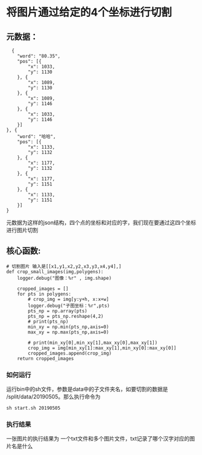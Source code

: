 # 将图片通过给定的4个坐标进行切割
## 元数据：
```
  {
	"word": "80.35",
	"pos": [{
		"x": 1033,
		"y": 1130
	}, {
		"x": 1089,
		"y": 1130
	}, {
		"x": 1089,
		"y": 1146
	}, {
		"x": 1033,
		"y": 1146
	}]
}, {
	"word": "哈哈",
	"pos": [{
		"x": 1133,
		"y": 1132
	}, {
		"x": 1177,
		"y": 1132
	}, {
		"x": 1177,
		"y": 1151
	}, {
		"x": 1133,
		"y": 1151
	}]
}
```
元数据为这样的json结构，四个点的坐标和对应的字，我们现在要通过这四个坐标进行图片切割

## 核心函数:
```
# 切割图片 输入是[[x1,y1,x2,y2,x3,y3,x4,y4],]
def crop_small_images(img,polygens):
    logger.debug("图像：%r" , img.shape)

    cropped_images = []
    for pts in polygens:
        # crop_img = img[y:y+h, x:x+w]
        logger.debug("子图坐标：%r",pts)
        pts_np = np.array(pts)
        pts_np = pts_np.reshape(4,2)
        # print(pts_np)
        min_xy = np.min(pts_np,axis=0)
        max_xy = np.max(pts_np,axis=0)

        # print(min_xy[0],min_xy[1],max_xy[0],max_xy[1])
        crop_img = img[min_xy[1]:max_xy[1],min_xy[0]:max_xy[0]]
        cropped_images.append(crop_img)
    return cropped_images
```

### 如何运行
运行bin中的sh文件，参数是data中的子文件夹名，如要切割的数据是 /split/data/20190505。那么执行命令为
```
sh start.sh 20190505
```

### 执行结果
一张图片的执行结果为 一个txt文件和多个图片文件，txt记录了哪个汉字对应的图片名是什么
